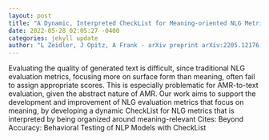 ```yaml
--- 
layout: post 
title: "A Dynamic, Interpreted CheckList for Meaning-oriented NLG Metric Evaluation--through the Lens of Semantic Similarity Rating" 
date: 2022-05-28 02:05:27 -0400 
categories: jekyll update 
author: "L Zeidler, J Opitz, A Frank - arXiv preprint arXiv:2205.12176, 2022" 
--- 
```

Evaluating the quality of generated text is difficult, since traditional NLG evaluation metrics, focusing more on surface form than meaning, often fail to assign appropriate scores. This is especially problematic for AMR-to-text evaluation, given the abstract nature of AMR. Our work aims to support the development and improvement of NLG evaluation metrics that focus on meaning, by developing a dynamic CheckList for NLG metrics that is interpreted by being organized around meaning-relevant Cites: Beyond Accuracy: Behavioral Testing of NLP Models with CheckList